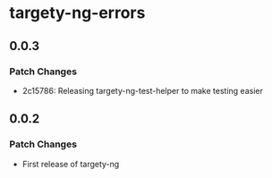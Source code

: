 # targety-ng-errors

## 0.0.3

### Patch Changes

-   2c15786: Releasing targety-ng-test-helper to make testing easier

## 0.0.2

### Patch Changes

-   First release of targety-ng

